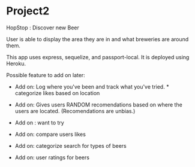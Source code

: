 # Project2

HopStop : Discover new Beer

User is able to display the area they are in and what breweries are around them. 

This app uses express, sequelize, and passport-local. It is deployed using Heroku. 


Possible feature to add on later:
* Add on: Log where you've been and track what you've tried.
            * categorize likes based on location


* Add on: Gives users RANDOM recomendations based on where the users are            located. (Recomendations are unbias.) 

* Add on : want to try

* Add on: compare users likes

* Add on: categorize search for types of beers

* Add on: user ratings for beers



